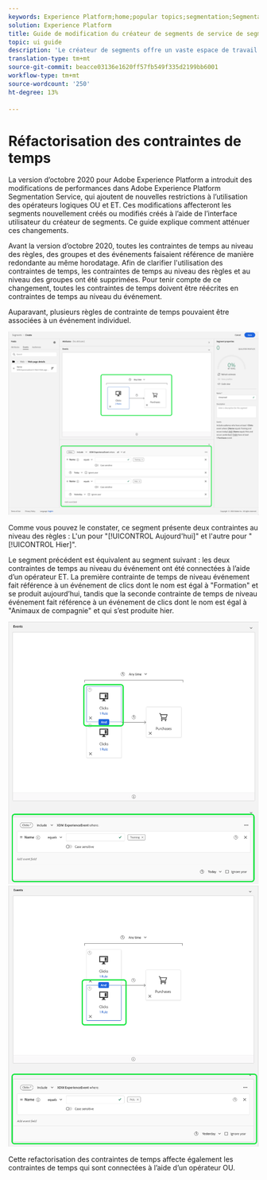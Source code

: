 ```yaml
---
keywords: Experience Platform;home;popular topics;segmentation;Segmentation;segment builder;Segment builder
solution: Experience Platform
title: Guide de modification du créateur de segments de service de segmentation
topic: ui guide
description: 'Le créateur de segments offre un vaste espace de travail qui vous permet d’interagir avec les éléments de données de profil. L’espace de travail fournit des commandes intuitives pour la création et la modification de règles, telles que le glisser-déposer de mosaïques utilisées pour représenter les propriétés des données. '
translation-type: tm+mt
source-git-commit: beacce03136e1620ff57fb549f335d2199bb6001
workflow-type: tm+mt
source-wordcount: '250'
ht-degree: 13%

---
```



# Réfactorisation des contraintes de temps

La version d’octobre 2020 pour Adobe Experience Platform a introduit des modifications de performances dans Adobe Experience Platform Segmentation Service, qui ajoutent de nouvelles restrictions à l’utilisation des opérateurs logiques OU et ET. Ces modifications affecteront les segments nouvellement créés ou modifiés créés à l’aide de l’interface utilisateur du créateur de segments. Ce guide explique comment atténuer ces changements.

Avant la version d’octobre 2020, toutes les contraintes de temps au niveau des règles, des groupes et des événements faisaient référence de manière redondante au même horodatage. Afin de clarifier l&#39;utilisation des contraintes de temps, les contraintes de temps au niveau des règles et au niveau des groupes ont été supprimées. Pour tenir compte de ce changement, toutes les contraintes de temps doivent être réécrites en contraintes de temps au niveau du événement.

Auparavant, plusieurs règles de contrainte de temps pouvaient être associées à un événement individuel.

![](../images/ui/segment-refactoring/former-time-constraint.png)

Comme vous pouvez le constater, ce segment présente deux contraintes au niveau des règles : L&#39;un pour &quot;[!UICONTROL Aujourd&#39;hui]&quot; et l&#39;autre pour &quot;[!UICONTROL Hier]&quot;.

Le segment précédent est équivalent au segment suivant : les deux contraintes de temps au niveau du événement ont été connectées à l’aide d’un opérateur ET. La première contrainte de temps de niveau événement fait référence à un événement de clics dont le nom est égal à &quot;Formation&quot; et se produit aujourd’hui, tandis que la seconde contrainte de temps de niveau événement fait référence à un événement de clics dont le nom est égal à &quot;Animaux de compagnie&quot; et qui s’est produite hier.

![](../images/ui/segment-refactoring/time-constraint-1.png) ![](../images/ui/segment-refactoring/time-constraint-2.png)

Cette refactorisation des contraintes de temps affecte également les contraintes de temps qui sont connectées à l’aide d’un opérateur OU.